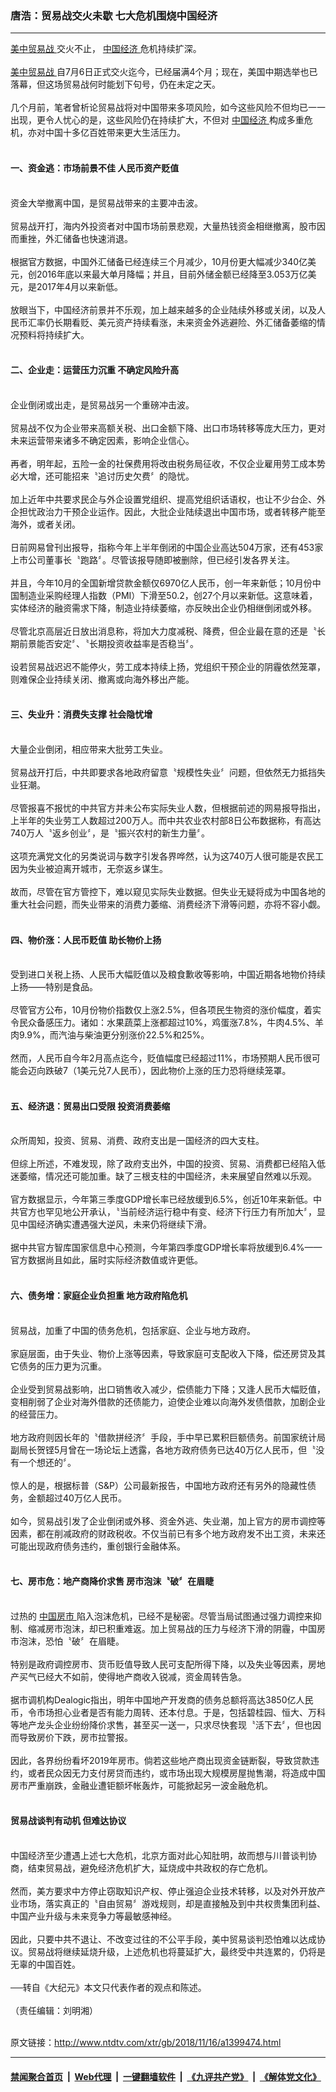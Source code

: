 ### 唐浩：贸易战交火未歇 七大危机围烧中国经济
------------------------

<div class="wysiwyg">
 <a href="http://www.ntdtv.com/xtr/gb/articlelistbytag_美中贸易战.html" target="_blank">
  美中贸易战
 </a>
 交火不止，
 <a href="http://www.ntdtv.com/xtr/gb/articlelistbytag_中国经济.html" target="_blank">
  中国经济
 </a>
 危机持续扩深。
 <br/>
 <br/>
 <a href="http://www.ntdtv.com/xtr/gb/articlelistbytag_美中贸易战.html" target="_blank">
  美中贸易战
 </a>
 自7月6日正式交火迄今，已经届满4个月；现在，美国中期选举也已落幕，但这场贸易战何时能划下句号，仍在未定之天。
 <br/>
 <br/>
 几个月前，笔者曾析论贸易战将对中国带来多项风险，如今这些风险不但均已一一出现，更令人忧心的是，这些风险仍在持续扩大，不但对
 <a href="http://www.ntdtv.com/xtr/gb/articlelistbytag_中国经济.html" target="_blank">
  中国经济
 </a>
 构成多重危机，亦对中国十多亿百姓带来更大生活压力。
 <br/>
 <br/>
 <h4>
  一、资金逃：市场前景不佳 人民币资产贬值
 </h4>
 <br/>
 资金大举撤离中国，是贸易战带来的主要冲击波。
 <br/>
 <br/>
 贸易战开打，海内外投资者对中国市场前景悲观，大量热钱资金相继撤离，股市因而重挫，外汇储备也快速消退。
 <br/>
 <br/>
 根据官方数据，中国外汇储备已经连续三个月减少，10月份更大幅减少340亿美元，创2016年底以来最大单月降幅；并且，目前外储金额已经降至3.053万亿美元，是2017年4月以来新低。
 <br/>
 <br/>
 放眼当下，中国经济前景并不乐观，加上越来越多的企业陆续外移或关闭，以及人民币汇率仍长期看贬、美元资产持续看涨，未来资金外逃避险、外汇储备萎缩的情况预料将持续扩大。
 <br/>
 <br/>
 <h4>
  二、企业走：运营压力沉重 不确定风险升高
 </h4>
 <br/>
 企业倒闭或出走，是贸易战另一个重磅冲击波。
 <br/>
 <br/>
 贸易战不仅为企业带来高额关税、出口金额下降、出口市场转移等庞大压力，更对未来运营带来诸多不确定因素，影响企业信心。
 <br/>
 <br/>
 再者，明年起，五险一金的社保费用将改由税务局征收，不仅企业雇用劳工成本势必大增，还可能招来〝追讨历史欠费〞的隐忧。
 <br/>
 <br/>
 加上近年中共要求民企与外企设置党组织、提高党组织话语权，也让不少台企、外企担忧政治力干预企业运作。因此，大批企业陆续退出中国市场，或者转移产能至海外，或者关闭。
 <br/>
 <br/>
 日前网易曾刊出报导，指称今年上半年倒闭的中国企业高达504万家，还有453家上市公司董事长〝跑路〞。尽管该报导随即被删除，但已经引发各界关注。
 <br/>
 <br/>
 并且，今年10月的全国新增贷款金额仅6970亿人民币，创一年来新低；10月份中国制造业采购经理人指数（PMI）下滑至50.2，创27个月以来新低。这意味着，实体经济的融资需求下降，制造业持续萎缩，亦反映出企业仍相继倒闭或外移。
 <br/>
 <br/>
 尽管北京高层近日放出消息称，将加大力度减税、降费，但企业最在意的还是〝长期前景能否安定〞、〝长期投资收益率是否稳当〞。
 <br/>
 <br/>
 设若贸易战迟迟不能停火，劳工成本持续上扬，党组织干预企业的阴霾依然笼罩，则难保企业持续关闭、撤离或向海外移出产能。
 <br/>
 <br/>
 <h4>
  三、失业升：消费失支撑 社会隐忧增
 </h4>
 <br/>
 大量企业倒闭，相应带来大批劳工失业。
 <br/>
 <br/>
 贸易战开打后，中共即要求各地政府留意〝规模性失业〞问题，但依然无力抵挡失业狂潮。
 <br/>
 <br/>
 尽管报喜不报忧的中共官方并未公布实际失业人数，但根据前述的网易报导指出，上半年的失业劳工人数超过200万人。而中共农业农村部8日公布数据称，有高达740万人〝返乡创业〞，是〝振兴农村的新生力量〞。
 <br/>
 <br/>
 这项充满党文化的另类说词与数字引发各界哗然，认为这740万人很可能是农民工因为失业被迫离开城市，无奈返乡谋生。
 <br/>
 <br/>
 故而，尽管在官方管控下，难以窥见实际失业数据。但失业无疑将成为中国各地的重大社会问题，而失业带来的消费力萎缩、消费经济下滑等问题，亦将不容小觑。
 <br/>
 <br/>
 <h4>
  四、物价涨：人民币贬值 助长物价上扬
 </h4>
 <br/>
 受到进口关税上扬、人民币大幅贬值以及粮食歉收等影响，中国近期各地物价持续上扬——特别是食品。
 <br/>
 <br/>
 尽管官方公布，10月份物价指数仅上涨2.5%，但各项民生物资的涨价幅度，着实令民众备感压力。诸如：水果蔬菜上涨都超过10%，鸡蛋涨7.8%，牛肉4.5%、羊肉9.9%，而汽油与柴油更分别涨价22.5%和25%。
 <br/>
 <br/>
 然而，人民币自今年2月高点迄今，贬值幅度已经超过11%，市场预期人民币很可能会迈向跌破7（1美元兑7人民币），因此物价上涨的压力恐将继续笼罩。
 <br/>
 <br/>
 <h4>
  五、经济退：贸易出口受限 投资消费萎缩
 </h4>
 <br/>
 众所周知，投资、贸易、消费、政府支出是一国经济的四大支柱。
 <br/>
 <br/>
 但综上所述，不难发现，除了政府支出外，中国的投资、贸易、消费都已经陷入低迷萎缩，情况还可能加重。缺了三根支柱的中国经济，未来展望自然难以乐观。
 <br/>
 <br/>
 官方数据显示，今年第三季度GDP增长率已经放缓到6.5%，创近10年来新低。中共官方也罕见地公开承认，〝当前经济运行稳中有变、经济下行压力有所加大〞，显见中国经济确实遭遇强大逆风，未来仍将继续下滑。
 <br/>
 <br/>
 据中共官方智库国家信息中心预测，今年第四季度GDP增长率将放缓到6.4%——官方数据尚且如此，届时实际经济数值或许更低。
 <br/>
 <br/>
 <h4>
  六、债务增：家庭企业负担重 地方政府陷危机
 </h4>
 <br/>
 贸易战，加重了中国的债务危机，包括家庭、企业与地方政府。
 <br/>
 <br/>
 家庭层面，由于失业、物价上涨等因素，导致家庭可支配收入下降，偿还房贷及其它债务的压力更为沉重。
 <br/>
 <br/>
 企业受到贸易战影响，出口销售收入减少，偿债能力下降；又逢人民币大幅贬值，变相削弱了企业对海外借款的还债能力，迫使企业难以向海外发债借款，加剧企业的经营压力。
 <br/>
 <br/>
 地方政府则因长年的〝借款拼经济〞手段，手中早已累积巨额债务。前国家统计局副局长贺铿5月曾在一场论坛上透露，各地方政府债务已达40万亿人民币，但〝没有一个想还的〞。
 <br/>
 <br/>
 惊人的是，根据标普（S&amp;P）公司最新报告，中国地方政府还有另外的隐藏性债务，金额超过40万亿人民币。
 <br/>
 <br/>
 如今，贸易战引发了企业倒闭或外移、资金外逃、失业潮，加上官方的房市调控等因素，都在削减政府的财政税收。不仅当前已有多个地方政府发不出工资，未来还可能出现政府债务违约，重创银行金融体系。
 <br/>
 <br/>
 <h4>
  七、房市危：地产商降价求售 房市泡沫〝破〞在眉睫
 </h4>
 <br/>
 过热的
 <a href="http://www.ntdtv.com/xtr/gb/articlelistbytag_中国房市.html" target="_blank">
  中国房市
 </a>
 陷入泡沫危机，已经不是秘密。尽管当局试图通过强力调控来抑制、缩减房市泡沫，却已积重难返。加上贸易战的压力与经济下滑的阴霾，中国房市泡沫，恐怕〝破〞在眉睫。
 <br/>
 <br/>
 特别是政府调控房市、货币贬值导致人民可支配所得下降，以及失业等因素，房地产买气已经大不如前，使得地产商收入锐减，资金周转告急。
 <br/>
 <br/>
 据市调机构Dealogic指出，明年中国地产开发商的债务总额将高达3850亿人民币，令市场担心业者是否有能力周转、还本付息。于是，包括碧桂园、恒大、万科等地产龙头企业纷纷降价求售，甚至买一送一，只求尽快套现〝活下去〞，但也因而导致房价下跌，房市拉警报。
 <br/>
 <br/>
 因此，各界纷纷看坏2019年房市。倘若这些地产商出现资金链断裂，导致贷款违约，或者民众因无力支付房贷而违约，或市场出现大规模房屋抛售潮，将造成中国房市严重崩跌，金融业遭钜额坏帐轰炸，可能掀起另一波金融危机。
 <br/>
 <br/>
 <h4>
  贸易战谈判有动机 但难达协议
 </h4>
 <br/>
 中国经济至少遭遇上述七大危机，北京方面对此心知肚明，故而想与川普谈判协商，结束贸易战，避免经济危机扩大，延烧成中共政权的存亡危机。
 <br/>
 <br/>
 然而，美方要求中方停止窃取知识产权、停止强迫企业技术转移，以及对外开放产业市场，落实真正的〝自由贸易〞游戏规则，却是直接触及到中共权贵集团利益、中国产业升级与未来竞争力等最敏感神经。
 <br/>
 <br/>
 因此，只要中共不退让、不改变过往的不公平手段，美中贸易谈判恐怕难以达成协议。贸易战将继续延烧升级，上述危机也将蔓延扩大，最终受中共连累的，仍将是无辜的中国百姓。
 <br/>
 <br/>
 ──转自《大纪元》本文只代表作者的观点和陈述。
 <br/>
 <br/>
 （责任编辑：刘明湘）
</div>

<br/>原文链接：http://www.ntdtv.com/xtr/gb/2018/11/16/a1399474.html


------------------------
#### [禁闻聚合首页](https://github.com/gfw-breaker/banned-news/blob/master/README.md) &nbsp;|&nbsp; [Web代理](https://github.com/gfw-breaker/open-proxy/blob/master/README.md) &nbsp;|&nbsp; [一键翻墙软件](https://github.com/gfw-breaker/nogfw/blob/master/README.md) &nbsp;|&nbsp; [《九评共产党》](https://github.com/gfw-breaker/9ping.md/blob/master/README.md#九评之一评共产党是什么) &nbsp;|&nbsp; [《解体党文化》](https://github.com/gfw-breaker/jtdwh.md/blob/master/README.md#绪论)